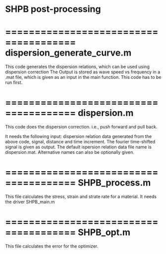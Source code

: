 # SHPB post-processing
======================================
dispersion_generate_curve.m
======================================
This code generates the dispersion relations, which can be used using dispersion correction
The Output is stored as wave speed vs frequency in a .mat file, which is given as an input in the main function. 
This code has to be run first.


======================================
dispersion.m
======================================
This code does the dispersion correction. i.e., push forward and pull back. 

It needs the following input: dispersion relation data generated from the above code, signal, distance and time increment. 
The fourier time-shifted signal is given as output.
The default ispersion relation data file name is dispersion.mat. Alternative names can also be optionally given.


======================================
SHPB_process.m
======================================
This file calculates the stress, strain and strate rate for a material. It needs the driver SHPB_main.m


======================================
SHPB_opt.m
======================================
This file calculates the error for the optimizer.
